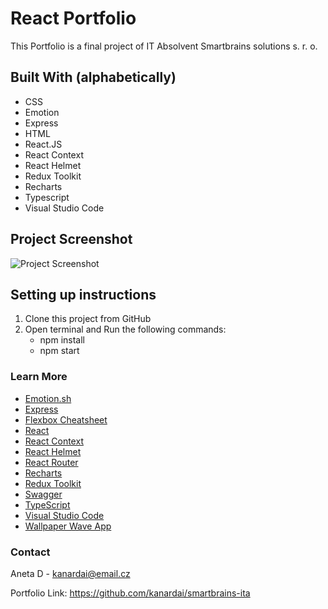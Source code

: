 # React Portfolio
 
This Portfolio is a final project of IT Absolvent Smartbrains solutions s. r. o. 

## Built With (alphabetically)

- CSS
- Emotion
- Express
- HTML
- React.JS
- React Context
- React Helmet
- Redux Toolkit
- Recharts
- Typescript
- Visual Studio Code

 
## Project Screenshot
  

![Project Screenshot](https://i.ibb.co/svsgr7n/Sn-mek-obrazovky-2022-09-16-001905.jpg)
## Setting up instructions

 1. Clone this project from GitHub
 2. Open terminal and Run the following commands:
	 - npm install
	 - npm start
  

### Learn More

- [Emotion.sh](https://emotion.sh/docs/introduction)
- [Express](https://expressjs.com/)
- [Flexbox Cheatsheet](https://darekkay.com/flexbox-cheatsheet/)
- [React](https://reactjs.org/)
- [React Context](https://reactjs.org/docs/context.html)
- [React Helmet](https://www.npmjs.com/package/react-helmet)
- [React Router](https://reactrouter.com/)
- [Recharts](https://recharts.org/)
- [Redux Toolkit](https://redux-toolkit.js.org/)
- [Swagger](https://swagger.io/)
- [TypeScript](https://www.typescriptlang.org/)
- [Visual Studio Code](https://code.visualstudio.com)
- [Wallpaper Wave App](https://app.haikei.app/)



### Contact

Aneta D - kanardai@email.cz

Portfolio Link: https://github.com/kanardai/smartbrains-ita
